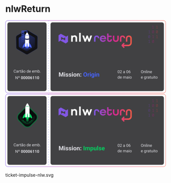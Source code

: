 # nlwReturn

<img src=" ././624f30e95476674e6752b98c_ticket-origin-nlw.svg" width="500">

<img src="./ticket-impulse-nlw.svg" width="500">


ticket-impulse-nlw.svg
